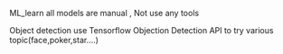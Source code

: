 ML_learn  all models are manual , Not use any tools


Object detection use Tensorflow Objection Detection API to try various topic(face,poker,star....)
